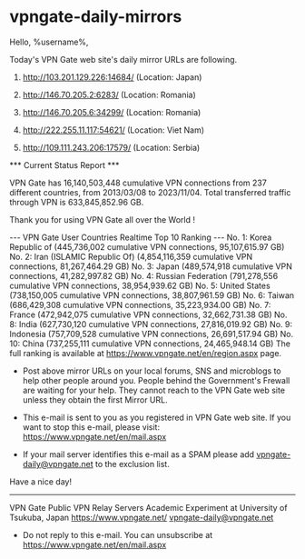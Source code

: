# vpngate-daily-mirrors

Hello, %username%,

Today's VPN Gate web site's daily mirror URLs are following.

1. http://103.201.129.226:14684/
   (Location: Japan)

2. http://146.70.205.2:6283/
   (Location: Romania)

3. http://146.70.205.6:34299/
   (Location: Romania)

4. http://222.255.11.117:54621/
   (Location: Viet Nam)

5. http://109.111.243.206:17579/
   (Location: Serbia)


*** Current Status Report ***

VPN Gate has 16,140,503,448 cumulative VPN connections from 237 different countries, from 2013/03/08 to 2023/11/04.
Total transferred traffic through VPN is 633,845,852.96 GB.

Thank you for using VPN Gate all over the World !


--- VPN Gate User Countries Realtime Top 10 Ranking ---
No. 1: Korea Republic of (445,736,002 cumulative VPN connections, 95,107,615.97 GB)
No. 2: Iran (ISLAMIC Republic Of) (4,854,116,359 cumulative VPN connections, 81,267,464.29 GB)
No. 3: Japan (489,574,918 cumulative VPN connections, 41,282,997.82 GB)
No. 4: Russian Federation (791,278,556 cumulative VPN connections, 38,954,939.62 GB)
No. 5: United States (738,150,005 cumulative VPN connections, 38,807,961.59 GB)
No. 6: Taiwan (686,429,308 cumulative VPN connections, 35,223,934.00 GB)
No. 7: France (472,942,075 cumulative VPN connections, 32,662,731.38 GB)
No. 8: India (627,730,120 cumulative VPN connections, 27,816,019.92 GB)
No. 9: Indonesia (757,709,528 cumulative VPN connections, 26,691,517.94 GB)
No. 10: China (737,255,111 cumulative VPN connections, 24,465,948.14 GB)
The full ranking is available at https://www.vpngate.net/en/region.aspx page.


* Post above mirror URLs on your local forums, SNS and microblogs
  to help other people around you.
  People behind the Government's Frewall are waiting for your help.
  They cannot reach to the VPN Gate web site
  unless they obtain the first Mirror URL.

* This e-mail is sent to you as you registered in VPN Gate web site.
  If you want to stop this e-mail, please visit:
  https://www.vpngate.net/en/mail.aspx

* If your mail server identifies this e-mail as a SPAM
  please add vpngate-daily@vpngate.net to the exclusion list.

Have a nice day!

------------------------------------------------------
VPN Gate Public VPN Relay Servers
Academic Experiment at University of Tsukuba, Japan
https://www.vpngate.net/
vpngate-daily@vpngate.net
* Do not reply to this e-mail.
  You can unsubscribe at https://www.vpngate.net/en/mail.aspx


